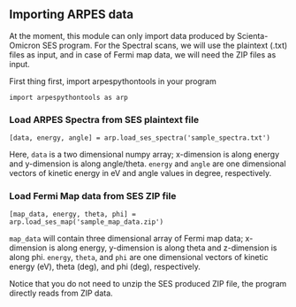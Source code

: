 ## Importing ARPES data
At the moment, this module can only import data produced by Scienta-Omicron SES program. For the Spectral scans, we will use the plaintext (.txt) files as input, and in case of Fermi map data, we will need the ZIP files as input.

First thing first, import arpespythontools in your program  

    import arpespythontools as arp

### Load ARPES Spectra from SES plaintext file

    [data, energy, angle] = arp.load_ses_spectra('sample_spectra.txt')

Here, `data` is a two dimensional numpy array; x-dimension is along energy and y-dimension is along angle/theta. `energy` and `angle` are one dimensional vectors of kinetic energy in eV and angle values in degree, respectively.

### Load Fermi Map data from SES ZIP file

    [map_data, energy, theta, phi] = arp.load_ses_map('sample_map_data.zip')

`map_data` will contain three dimensional array of Fermi map data; x-dimension is along energy, y-dimension is along theta and z-dimension is along phi. `energy`, `theta`, and `phi` are one dimensional vectors of kinetic energy (eV), theta (deg), and phi (deg), respectively.

Notice that you do not need to unzip the SES produced ZIP file, the program directly reads from ZIP data.

